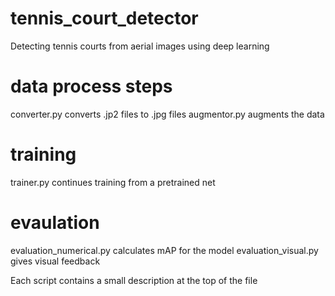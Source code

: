 # tennis_court_detector
Detecting tennis courts from aerial images using deep learning



# data process steps

converter.py converts .jp2 files to .jpg files
augmentor.py augments the data

# training

trainer.py continues training from a pretrained net

# evaulation

evaluation_numerical.py calculates mAP for the model
evaluation_visual.py gives visual feedback

Each script contains a small description at the top of the file
